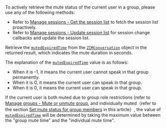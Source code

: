 To actively retrieve the mute status of the current user in a group, please use any of the following methods:
- Refer to [Manage sessions - Get the session list](!zim-Conversation_Management) to fetch the session list proactively.
- Refer to [Manage sessions - Update session list](!zim-Conversation_Management) for session change callbacks and update the session list.

Retrieve the [`mutedExpiredTime`](@mutedExpiredTime-ZIMGroupConversation) from the [`ZIMConversation`](@-ZIMConversation) object in the returned result, which indicates the mute duration in seconds.

The explanation of the [`mutedExpiredTime`](@mutedExpiredTime-ZIMGroupConversation) value is as follows:
- When it is -1, it means the current user cannot speak in that group permanently.
- When it is 0, it means the current user can speak in that group.
- When it is 0, it means the current user can speak in that group.

<div class="mk-hint">


If the current user is both muted due to group role restrictions (refer to [Manage groups - Mute or unmute group](!zim-GroupManagement), and individually muted（refer to the section <a href="#muteGroupMembers">Set mute status for group members</a> in this article）, the value of [`mutedExpiredTime`](@mutedExpiredTime-ZIMGroupConversation) will be determined by taking the maximum value between the "group mute time" and the "individual mute time".

</div>













